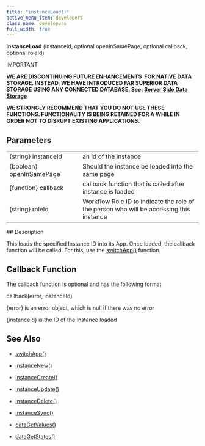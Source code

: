 ```yaml
---
title: "instanceLoad()"
active_menu_item: developers
class_name: developers
full_width: true
---
```



**instanceLoad** (instanceId, optional openInSamePage, optional callback, optional roleId)

IMPORTANT

**WE ARE DISCONTINUING FUTURE ENHANCEMENTS  FOR NATIVE DATA STORAGE. INSTEAD, WE HAVE INTRODUCED FAR SUPERIOR DATA STORAGE USING ANY CONNECTED DATABASE. See: [Server Side Data Storage](../../../data-storage/server-side-data-storage/)**

**WE STRONGLY RECOMMEND THAT YOU DO NOT USE THESE FUNCTIONS. FUNCTIONALITY IS BEING RETAINED FOR A WHILE IN ORDER NOT TO DISRUPT EXISTING APPLICATIONS.**

## Parameters

<table>
<tr>
<td width="198">
{string} instanceId

</td>
<td width="8">
</td>
<td width="674">
an id of the instance

</td>
</tr>
<tr>
<td width="198">
{boolean} openInSamePage

</td>
<td width="8">
</td>
<td width="674">
Should the instance be loaded into the same page

</td>
</tr>
<tr>
<td width="198">
{function} callback

</td>
<td width="8">
</td>
<td width="674">
callback function that is called after instance is loaded

</td>
</tr>
<tr>
<td width="198">
{string} roleId

</td>
<td width="8">
</td>
<td width="674">
Workflow Role ID to indicate the role of the person who will be accessing this instance

</td>
</tr>
</table>
## Description

This loads the specified Instance ID into its App. Once loaded, the callback function will be called. For this, use the [switchApp()](../app-functions/switchapp) function.

## Callback Function

The callback function is optional and has the following format

callback(error, instanceId)

{error} is an error object, which is null if there was no error

{instanceId} is the ID of the Instance loaded

## See Also

 - [switchApp()](../app-functions/switchapp)

 - [instanceNew()](instancenew.htm)

 - [instanceCreate()](instancecreate.htm)

 - [instanceUpdate()](instancesave.htm)

 - [instanceDelete()](instancedelete.htm)

 - [instanceSync()](instancesync.htm)

 - [dataGetValues()](../widget-data-state-manipulation/datagetvalues)

 - [dataGetStates()](../widget-data-state-manipulation/datagetstates)

